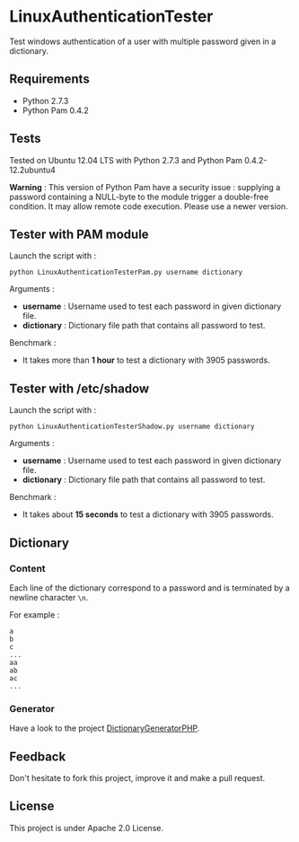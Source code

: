 LinuxAuthenticationTester
=========================

Test windows authentication of a user with multiple password given in a dictionary.

## Requirements

* Python 2.7.3
* Python Pam 0.4.2

## Tests

Tested on Ubuntu 12.04 LTS with Python 2.7.3 and Python Pam 0.4.2-12.2ubuntu4

**Warning** : This version of Python Pam have a security issue : supplying a password containing a NULL-byte to the module trigger a double-free condition. It may allow remote code execution. Please use a newer version.

## Tester with PAM module

Launch the script with :
```
python LinuxAuthenticationTesterPam.py username dictionary
```

Arguments : 
* **username** : Username used to test each password in given dictionary file.
* **dictionary** : Dictionary file path that contains all password to test.

Benchmark :
* It takes more than **1 hour** to test a dictionary with 3905 passwords. 

## Tester with /etc/shadow

Launch the script with :
```
python LinuxAuthenticationTesterShadow.py username dictionary
```

Arguments : 
* **username** : Username used to test each password in given dictionary file.
* **dictionary** : Dictionary file path that contains all password to test.

Benchmark :
* It takes about **15 seconds** to test a dictionary with 3905 passwords.

## Dictionary

### Content

Each line of the dictionary correspond to a password and is terminated by a newline character ```\n```.

For example :
```
a
b
c
...
aa
ab
ac
...
```

### Generator

Have a look to the project [DictionaryGeneratorPHP](https://github.com/Chavjoh/DictionaryGeneratorPHP).

## Feedback

Don't hesitate to fork this project, improve it and make a pull request.

## License

This project is under Apache 2.0 License.
